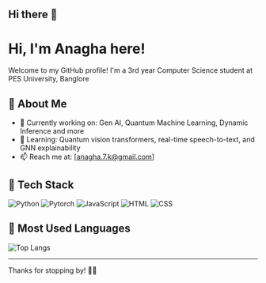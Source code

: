 ## Hi there 👋

<!--
**akdino/akdino** is a ✨ _special_ ✨ repository because its `README.md` (this file) appears on your GitHub profile.

Here are some ideas to get you started:

- 🔭 I’m currently working on ...
- 🌱 I’m currently learning ...
- 👯 I’m looking to collaborate on ...
- 🤔 I’m looking for help with ...
- 💬 Ask me about ...
- 📫 How to reach me: ...
- 😄 Pronouns: ...
- ⚡ Fun fact: ...
-->
#  Hi, I'm Anagha here! 

Welcome to my GitHub profile! I'm a 3rd year Computer Science student at PES University, Banglore
## 🧠 About Me
- 🔭 Currently working on: Gen AI, Quantum Machine Learning, Dynamic Inference and more
- 🌱 Learning: Quantum vision transformers, real-time speech-to-text, and GNN explainability
- 📫 Reach me at: [anagha.7.k@gmail.com]



## 🚀 Tech Stack
![Python](https://img.shields.io/badge/Python-3776AB?style=flat-square&logo=python&logoColor=white)
![Pytorch](https://img.shields.io/badge/PyTorch-EE4C2C?style=flat-square&logo=PyTorch&logoColor=white)
![JavaScript](https://img.shields.io/badge/JavaScript-F7DF1E?style=flat-square&logo=javascript&logoColor=black)
![HTML](https://img.shields.io/badge/HTML5-E34F26?style=flat-square&logo=html5&logoColor=white)
![CSS](https://img.shields.io/badge/CSS3-1572B6?style=flat-square&logo=css3&logoColor=white)

## 🧮 Most Used Languages
![Top Langs](https://github-readme-stats.vercel.app/api/top-langs/?username=akdino&layout=compact&theme=radical)

---

Thanks for stopping by! 🎀🦋
